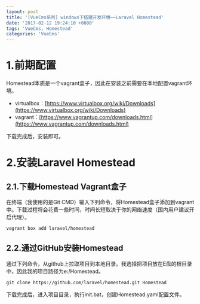 ```yaml
---
layout: post
title: '[VueCms系列] windows下搭建开发环境——Laravel Homestead'
date: '2017-02-12 19:24:10 +0800'
tags: 'VueCms, Homestead'
categories: 'VueCms'
---
```

# 1.前期配置
Homestead本质是一个vagrant盒子，因此在安装之前需要在本地配置vagrant环境。

* virtualbox：[https://www.virtualbox.org/wiki/Downloads](https://www.virtualbox.org/wiki/Downloads)
* vagrant：[https://www.vagrantup.com/downloads.html](https://www.vagrantup.com/downloads.html)

下载完成后，安装即可。

# 2.安装Laravel Homestead
## 2.1.下载Homestead Vagrant盒子
在终端（我使用的是Git CMD）输入下列命令，将Homestead盒子添加到vagrant中。下载过程将会花费一些时间，时间长短取决于你的网络速度（国内用户建议开启代理）。

    vagrant box add laravel/homestead

## 2.2.通过GitHub安装Homestead
通过下列命令，从github上拉取项目到本地目录。我选择把项目放在E盘的根目录中，因此我的项目路径为e:/Homestead。

    git clone https://github.com/laravel/homestead.git Homestead

下载完成后，进入项目目录，执行init.bat，创建Homestead.yaml配置文件。